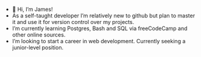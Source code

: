 - 👋 Hi, I’m James!
- As a self-taught developer I’m relatively new to github but plan to master it and use it for version control over my projects.
- I’m currently learning Postgres, Bash and SQL via freeCodeCamp and other online sources.
- I’m looking to start a career in web development. Currently seeking a junior-level position. 
